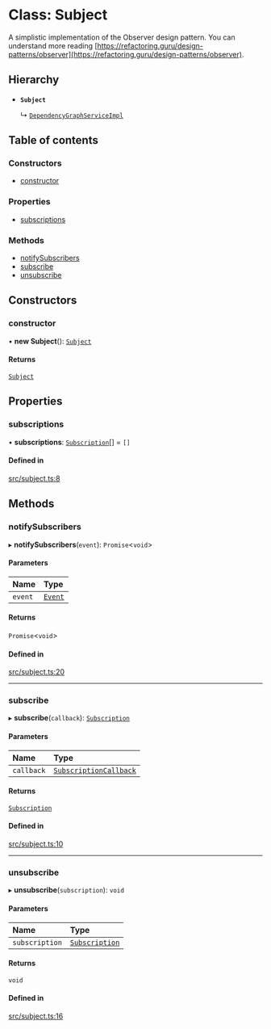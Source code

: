 # Class: Subject

A simplistic implementation of the Observer design pattern. You can understand more reading [https://refactoring.guru/design-patterns/observer](https://refactoring.guru/design-patterns/observer).

## Hierarchy

- **`Subject`**

  ↳ [`DependencyGraphServiceImpl`](DependencyGraphServiceImpl.md)

## Table of contents

### Constructors

- [constructor](Subject.md#constructor)

### Properties

- [subscriptions](Subject.md#subscriptions)

### Methods

- [notifySubscribers](Subject.md#notifysubscribers)
- [subscribe](Subject.md#subscribe)
- [unsubscribe](Subject.md#unsubscribe)

## Constructors

### constructor

• **new Subject**(): [`Subject`](Subject.md)

#### Returns

[`Subject`](Subject.md)

## Properties

### subscriptions

• **subscriptions**: [`Subscription`](Subscription.md)[] = `[]`

#### Defined in

[src/subject.ts:8](https://github.com/GeorgeHulpoi/payload-dependencies-graph/blob/bf25d07/src/subject.ts#L8)

## Methods

### notifySubscribers

▸ **notifySubscribers**(`event`): `Promise`\<`void`\>

#### Parameters

| Name | Type |
| :------ | :------ |
| `event` | [`Event`](../overview.md#event) |

#### Returns

`Promise`\<`void`\>

#### Defined in

[src/subject.ts:20](https://github.com/GeorgeHulpoi/payload-dependencies-graph/blob/bf25d07/src/subject.ts#L20)

___

### subscribe

▸ **subscribe**(`callback`): [`Subscription`](Subscription.md)

#### Parameters

| Name | Type |
| :------ | :------ |
| `callback` | [`SubscriptionCallback`](../overview.md#subscriptioncallback) |

#### Returns

[`Subscription`](Subscription.md)

#### Defined in

[src/subject.ts:10](https://github.com/GeorgeHulpoi/payload-dependencies-graph/blob/bf25d07/src/subject.ts#L10)

___

### unsubscribe

▸ **unsubscribe**(`subscription`): `void`

#### Parameters

| Name | Type |
| :------ | :------ |
| `subscription` | [`Subscription`](Subscription.md) |

#### Returns

`void`

#### Defined in

[src/subject.ts:16](https://github.com/GeorgeHulpoi/payload-dependencies-graph/blob/bf25d07/src/subject.ts#L16)
